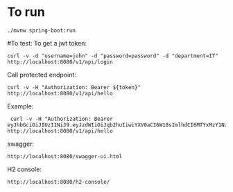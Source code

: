 # To run
```
./mvnw spring-boot:run
```

#To test:
To get a jwt token:
```
curl -v -d "username=john" -d "password=password" -d "department=IT" http://localhost:8080/v1/api/login 
```

Call protected endpoint:
```
curl -v -H "Authorization: Bearer ${token}" http://localhost:8080/v1/api/hello
```
Example:
```
 curl -v -H "Authorization: Bearer eyJhbGciOiJIUzI1NiJ9.eyJzdWIiOiJqb2huIiwiYXV0aCI6W10sImlhdCI6MTYxMzY1NzM5MCwiZXhwIjoxNjEzNjYwOTkwfQ.0yjSUqLb2Tm3lQakIovXiF0UOOJa07YIJQSXHYwobgM" http://localhost:8080/v1/api/hello
```

swagger:
```
http://localhost:8080/swagger-ui.html
```
H2 console:
```
http://localhost:8080/h2-console/
```